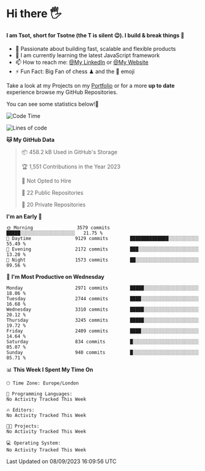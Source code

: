 # Hi there :raised_hand_with_fingers_splayed:
#### I am Tsot, short for Tsotne (the T is silent :wink:). I build & break things :space_invader:
- :telescope: Passionate about building fast, scalable and flexible products
- :seedling: I am currently learning the latest JavaScript framework 
- :mailbox: How to reach me: [@My LinkedIn](https://www.linkedin.com/in/tsotne-gvadzabia/) or [@My Website](https://tsotne.co.uk/contact)
- :zap: Fun Fact: Big Fan of chess ♟ and the 👾 emoji

Take a look at my Projects on my [Portfolio](https://tsotne.co.uk/) or for a more **up to date** experience browse my GitHub Repositories.

You can see some statistics below!:space_invader:
<!--START_SECTION:waka-->
![Code Time](http://img.shields.io/badge/Code%20Time-761%20hrs%202%20mins-blue)

![Lines of code](https://img.shields.io/badge/From%20Hello%20World%20I%27ve%20Written-7.3%20million%20lines%20of%20code-blue)

**🐱 My GitHub Data** 

> 📦 458.2 kB Used in GitHub's Storage 
 > 
> 🏆 1,551 Contributions in the Year 2023
 > 
> 🚫 Not Opted to Hire
 > 
> 📜 22 Public Repositories 
 > 
> 🔑 20 Private Repositories 
 > 
**I'm an Early 🐤** 

```text
🌞 Morning                3579 commits        █████░░░░░░░░░░░░░░░░░░░░   21.75 % 
🌆 Daytime                9129 commits        ██████████████░░░░░░░░░░░   55.49 % 
🌃 Evening                2172 commits        ███░░░░░░░░░░░░░░░░░░░░░░   13.20 % 
🌙 Night                  1573 commits        ██░░░░░░░░░░░░░░░░░░░░░░░   09.56 % 
```
📅 **I'm Most Productive on Wednesday** 

```text
Monday                   2971 commits        █████░░░░░░░░░░░░░░░░░░░░   18.06 % 
Tuesday                  2744 commits        ████░░░░░░░░░░░░░░░░░░░░░   16.68 % 
Wednesday                3310 commits        █████░░░░░░░░░░░░░░░░░░░░   20.12 % 
Thursday                 3245 commits        █████░░░░░░░░░░░░░░░░░░░░   19.72 % 
Friday                   2409 commits        ████░░░░░░░░░░░░░░░░░░░░░   14.64 % 
Saturday                 834 commits         █░░░░░░░░░░░░░░░░░░░░░░░░   05.07 % 
Sunday                   940 commits         █░░░░░░░░░░░░░░░░░░░░░░░░   05.71 % 
```


📊 **This Week I Spent My Time On** 

```text
🕑︎ Time Zone: Europe/London

💬 Programming Languages: 
No Activity Tracked This Week

🔥 Editors: 
No Activity Tracked This Week

🐱‍💻 Projects: 
No Activity Tracked This Week

💻 Operating System: 
No Activity Tracked This Week
```


 Last Updated on 08/09/2023 16:09:56 UTC
<!--END_SECTION:waka-->
